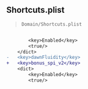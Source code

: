 ## Shortcuts.plist

> `Domain/Shortcuts.plist`

```diff

 		<key>Enabled</key>
 		<true/>
 	</dict>
-	<key>dawnFluidity</key>
+	<key>bonus_spi_v2</key>
 	<dict>
 		<key>Enabled</key>
 		<true/>

```
